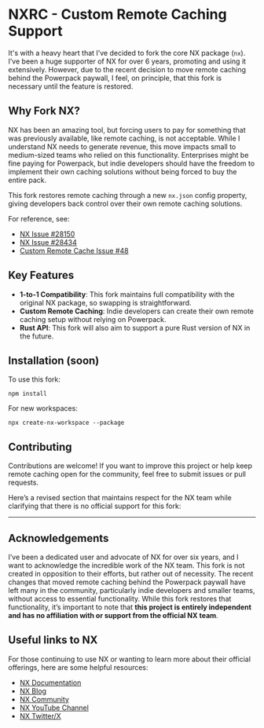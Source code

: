 # NXRC - Custom Remote Caching Support

It's with a heavy heart that I’ve decided to fork the core NX package (`nx`). I’ve been a huge supporter of NX for over 6 years, promoting and using it extensively. However, due to the recent decision to move remote caching behind the Powerpack paywall, I feel, on principle, that this fork is necessary until the feature is restored.

## Why Fork NX?

NX has been an amazing tool, but forcing users to pay for something that was previously available, like remote caching, is not acceptable. While I understand NX needs to generate revenue, this move impacts small to medium-sized teams who relied on this functionality. Enterprises might be fine paying for Powerpack, but indie developers should have the freedom to implement their own caching solutions without being forced to buy the entire pack.

This fork restores remote caching through a new `nx.json` config property, giving developers back control over their own remote caching solutions.

For reference, see:

- [NX Issue #28150](https://github.com/nrwl/nx/issues/28150)
- [NX Issue #28434](https://github.com/nrwl/nx/issues/28434)
- [Custom Remote Cache Issue #48](https://github.com/NiklasPor/nx-remotecache-custom/issues/48)

## Key Features

- **1-to-1 Compatibility**: This fork maintains full compatibility with the original NX package, so swapping is straightforward.
- **Custom Remote Caching**: Indie developers can create their own remote caching setup without relying on Powerpack.
- **Rust API**: This fork will also aim to support a pure Rust version of NX in the future.

## Installation (soon)

To use this fork:

```
npm install
```

For new workspaces:

```
npx create-nx-workspace --package
```

## Contributing

Contributions are welcome! If you want to improve this project or help keep remote caching open for the community, feel free to submit issues or pull requests.

Here’s a revised section that maintains respect for the NX team while clarifying that there is no official support for this fork:

---

## Acknowledgements

I’ve been a dedicated user and advocate of NX for over six years, and I want to acknowledge the incredible work of the NX team. This fork is not created in opposition to their efforts, but rather out of necessity. The recent changes that moved remote caching behind the Powerpack paywall have left many in the community, particularly indie developers and smaller teams, without access to essential functionality. While this fork restores that functionality, it’s important to note that **this project is entirely independent and has no affiliation with or support from the official NX team**.

## Useful links to NX

For those continuing to use NX or wanting to learn more about their official offerings, here are some helpful resources:

- [NX Documentation](https://nx.dev/docs)
- [NX Blog](https://nx.dev/blog)
- [NX Community](https://nx.dev/community)
- [NX YouTube Channel](https://www.youtube.com/@NxDevtools)
- [NX Twitter/X](https://x.com/nxdevtools)
